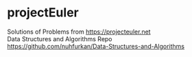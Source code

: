 # projectEuler
Solutions of Problems from https://projecteuler.net <br>
Data Structures and Algorithms Repo <br>
https://github.com/nuhfurkan/Data-Structures-and-Algorithms

